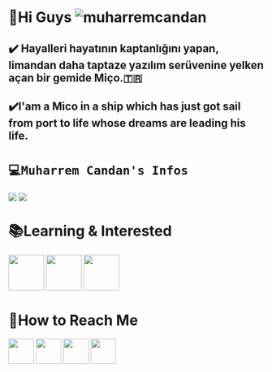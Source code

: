 # 🥳Hi Guys <a align="end"><img src="https://komarev.com/ghpvc/?username=muharremcandan&label=Profile%20views&color=0e75b6&style=flat" alt="muharremcandan" /></a>
## ✔️ Hayalleri hayatının kaptanlığını yapan, limandan daha taptaze yazılım serüvenine yelken açan bir gemide Miço.🇹🇷

## ✔️I'am a Mico in a ship which has just got sail from port to life  whose dreams are leading his life.

# ```💻Muharrem Candan's Infos```

<a href="https://github.com/MuharremCandan"><img align="center" src="https://github-readme-stats.vercel.app/api?username=muharremcandan&show_icons=true&bg_color=0d1117&text_color=bdc3c7&title_color=f1c40f&icon_color=f1c40f&hide_border=true" /></a>
<a href="https://github.com/MuharremCandan"><img align="center" src="https://github-readme-stats.vercel.app/api/top-langs/?username=muharremcandan&bg_color=0d1117&text_color=bdc3c7&title_color=f1c40f&hide_border=true&layout=compact&langs_count=10" /></a>

# 📚Learning & Interested

<img src="http://berkayyolcu.com/resimler/c.png" width="70" height="70" />   <img src="https://i.pinimg.com/originals/32/57/31/325731898416cd08042a1c4e8e884506.png" width="70" height="70" />    <img src="https://sinavofisi.com/wp-content/uploads/2021/01/py.png" width="70" height="70" />

 
# 🤝How to Reach Me

[<img src="https://www.androidfreeware.net/img2/linkedin.jpg" width="50" height="50" />](https://www.linkedin.com/in/muharrem-candan-a840161bb/) 
[<img src="https://play-lh.googleusercontent.com/2sREY-8UpjmaLDCTztldQf6u2RGUtuyf6VT5iyX3z53JS4TdvfQlX-rNChXKgpBYMw=s180-rw" width="50" height="50" />](https://www.instagram.com/mrr.muho/)
[<img src="https://seeklogo.com/images/T/twitter-2012-negative-logo-5C6C1F1521-seeklogo.com.png" width="50" height="50" />](https://twitter.com/mhrrm_cndn)
[<img src="https://media-exp1.licdn.com/dms/image/C4D0BAQEv0xgEe3MJ2w/company-logo_200_200/0/1602698792035?e=1625097600&v=beta&t=aF7WMSz0Di8dWnoQB2-OInrMcaofiIY3V6Ob3lb05as" width="50" height="50" />](https://medium.com/@1muharremcandan)















<!--
**MuharremCandan/MuharremCandan** is a ✨ _special_ ✨ repository because its `README.md` (this file) appears on your GitHub profile.

Here are some ideas to get you started:

- 🔭 I’m currently working on ...
- 🌱 I’m currently learning ...
- 👯 I’m looking to collaborate on ...
- 🤔 I’m looking for help with ...
- 💬 Ask me about ...
- 📫 How to reach me: ...
- 😄 Pronouns: ...
- ⚡ Fun fact: ...
-->
